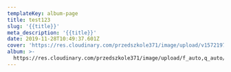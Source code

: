 ```yaml
---
templateKey: album-page
title: test123
slug: '{{title}}'
meta_description: '{{title}}'
date: 2019-11-28T10:49:37.601Z
cover: 'https://res.cloudinary.com/przedszkole371/image/upload/v1572197875/sample.jpg'
album: >-
  https://res.cloudinary.com/przedszkole371/image/upload/f_auto,q_auto/c_fill,w_1200/v1572197875/sample.jpg
---
```



